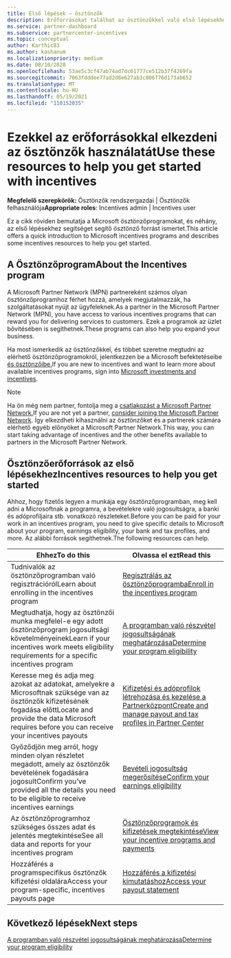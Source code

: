 ```yaml
---
title: Első lépések – ösztönzők
description: Erőforrásokat találhat az ösztönzőkkel való első lépésekhez. A lépések közé tartozik a jogosultsági követelmények követelményeknek való megfelelés megerősítése, valamint a banki, adó- és kifizetési adatok elküldése.
ms.service: partner-dashboard
ms.subservice: partnercenter-incentives
ms.topic: conceptual
author: Karthic83
ms.author: kashanum
ms.localizationpriority: medium
ms.date: 08/10/2020
ms.openlocfilehash: 53ae5c3cf47ab74ad7dc61777ce512b37f4269fa
ms.sourcegitcommit: 7063fdddee77ad2d8e627ab3c806f76d173ab652
ms.translationtype: MT
ms.contentlocale: hu-HU
ms.lasthandoff: 05/19/2021
ms.locfileid: "110152035"
---
```

# <a name="use-these-resources-to-help-you-get-started-with-incentives"></a><span data-ttu-id="adfd8-104">Ezekkel az erőforrásokkal elkezdeni az ösztönzők használatát</span><span class="sxs-lookup"><span data-stu-id="adfd8-104">Use these resources to help you get started with incentives</span></span>

<span data-ttu-id="adfd8-105">**Megfelelő szerepkörök:** Ösztönzők rendszergazdai | Ösztönzők felhasználója</span><span class="sxs-lookup"><span data-stu-id="adfd8-105">**Appropriate roles**: Incentives admin | Incentives user</span></span>

<span data-ttu-id="adfd8-106">Ez a cikk röviden bemutatja a Microsoft ösztönzőprogramokat, és néhány, az első lépésekhez segítséget segítő ösztönző forrást ismertet.</span><span class="sxs-lookup"><span data-stu-id="adfd8-106">This article offers a quick introduction to Microsoft incentives programs and describes some incentives resources to help you get started.</span></span>

## <a name="about-the-incentives-program"></a><span data-ttu-id="adfd8-107">A Ösztönzőprogram</span><span class="sxs-lookup"><span data-stu-id="adfd8-107">About the Incentives program</span></span>

<span data-ttu-id="adfd8-108">A Microsoft Partner Network (MPN) partnereként számos olyan ösztönzőprogramhoz férhet hozzá, amelyek megjutalmazzák, ha szolgáltatásokat nyújt az ügyfeleknek.</span><span class="sxs-lookup"><span data-stu-id="adfd8-108">As a partner in the Microsoft Partner Network (MPN), you have access to various incentives programs that can reward you for delivering services to customers.</span></span> <span data-ttu-id="adfd8-109">Ezek a programok az üzlet bővítésében is segíthetnek.</span><span class="sxs-lookup"><span data-stu-id="adfd8-109">These programs can also help you expand your business.</span></span>

<span data-ttu-id="adfd8-110">Ha most ismerkedik az ösztönzőkkel, és többet szeretne megtudni az elérhető ösztönzőprogramokról, jelentkezzen be a Microsoft befektetéseibe [és ösztönzőibe.](https://partner.microsoft.com/membership/partner-incentives)</span><span class="sxs-lookup"><span data-stu-id="adfd8-110">If you are new to incentives and want to learn more about available incentives programs, sign into [Microsoft investments and incentives](https://partner.microsoft.com/membership/partner-incentives).</span></span>

> [!NOTE]
> <span data-ttu-id="adfd8-111">Ha ön még nem partner, fontolja meg a [csatlakozást a Microsoft Partner Network.](https://partner.microsoft.com/membership)</span><span class="sxs-lookup"><span data-stu-id="adfd8-111">If you are not yet a partner, [consider joining the Microsoft Partner Network](https://partner.microsoft.com/membership).</span></span> <span data-ttu-id="adfd8-112">Így elkezdheti kihasználni az ösztönzőket és a partnerek számára elérhető egyéb előnyöket a Microsoft Partner Network.</span><span class="sxs-lookup"><span data-stu-id="adfd8-112">This way, you can start taking advantage of incentives and the other benefits available to partners in the Microsoft Partner Network.</span></span>  

## <a name="incentives-resources-to-help-you-get-started"></a><span data-ttu-id="adfd8-113">Ösztönzőerőforrások az első lépésekhez</span><span class="sxs-lookup"><span data-stu-id="adfd8-113">Incentives resources to help you get started</span></span>

<span data-ttu-id="adfd8-114">Ahhoz, hogy fizetős legyen a munkája egy ösztönzőprogramban, meg kell adni a Microsoftnak a programra, a bevételekre való jogosultságra, a banki és adóprofiljaira stb. vonatkozó részleteket.</span><span class="sxs-lookup"><span data-stu-id="adfd8-114">Before you can be paid for your work in an incentives program, you need to give specific details to Microsoft about your program, earnings eligibility, your bank and tax profiles, and more.</span></span> <span data-ttu-id="adfd8-115">Az alábbi források segíthetnek.</span><span class="sxs-lookup"><span data-stu-id="adfd8-115">The following resources can help.</span></span>

|  <span data-ttu-id="adfd8-116">**Ehhez**</span><span class="sxs-lookup"><span data-stu-id="adfd8-116">**To do this**</span></span>  |  <span data-ttu-id="adfd8-117">**Olvassa el ezt**</span><span class="sxs-lookup"><span data-stu-id="adfd8-117">**Read this**</span></span>  |
|--------------|-----------|
| <span data-ttu-id="adfd8-118">Tudnivalók az ösztönzőprogramban való regisztrációról</span><span class="sxs-lookup"><span data-stu-id="adfd8-118">Learn about enrolling in the incentives program</span></span> | [<span data-ttu-id="adfd8-119">Regisztrálás az ösztönzőprogramba</span><span class="sxs-lookup"><span data-stu-id="adfd8-119">Enroll in the incentives program</span></span>](incentives-enroll.md)  |
| <span data-ttu-id="adfd8-120">Megtudhatja, hogy az ösztönzői munka megfelel-e egy adott ösztönzőprogram jogosultsági követelményeinek</span><span class="sxs-lookup"><span data-stu-id="adfd8-120">Learn if your incentives work meets eligibility requirements for a specific incentives program</span></span> | [<span data-ttu-id="adfd8-121">A programban való részvétel jogosultságának meghatározása</span><span class="sxs-lookup"><span data-stu-id="adfd8-121">Determine your program eligibility</span></span>](incentives-determined-your-program-eligibility.md)  |
| <span data-ttu-id="adfd8-122">Keresse meg és adja meg azokat az adatokat, amelyekre a Microsoftnak szüksége van az ösztönzők kifizetésének fogadása előtt</span><span class="sxs-lookup"><span data-stu-id="adfd8-122">Locate and provide the data Microsoft requires before you can receive your incentives payouts</span></span> | [<span data-ttu-id="adfd8-123">Kifizetési és adóprofilok létrehozása és kezelése a Partnerközpont</span><span class="sxs-lookup"><span data-stu-id="adfd8-123">Create and manage payout and tax profiles in Partner Center</span></span>](incentives-create-and-manage-your-payout-and-tax-profiles.md)  |
| <span data-ttu-id="adfd8-124">Győződjön meg arról, hogy minden olyan részletet megadott, amely az ösztönzők bevételének fogadására jogosult</span><span class="sxs-lookup"><span data-stu-id="adfd8-124">Confirm you’ve provided all the details you need to be eligible to receive incentives earnings</span></span> | [<span data-ttu-id="adfd8-125">Bevételi jogosultság megerősítése</span><span class="sxs-lookup"><span data-stu-id="adfd8-125">Confirm your earnings eligibility</span></span>](incentives-confirm-your-earnings-eligibility.md)  |
| <span data-ttu-id="adfd8-126">Az ösztönzőprogramhoz szükséges összes adat és jelentés megtekintése</span><span class="sxs-lookup"><span data-stu-id="adfd8-126">See all data and reports for your incentives program</span></span> | [<span data-ttu-id="adfd8-127">Ösztönzőprogramok és kifizetések megtekintése</span><span class="sxs-lookup"><span data-stu-id="adfd8-127">View your incentive programs and payments</span></span>](understand-incentive-payouts.md)  |
| <span data-ttu-id="adfd8-128">Hozzáférés a programspecifikus ösztönzők kifizetési oldalára</span><span class="sxs-lookup"><span data-stu-id="adfd8-128">Access your program-specific, incentives payouts page</span></span> | [<span data-ttu-id="adfd8-129">Hozzáférés a kifizetési kimutatáshoz</span><span class="sxs-lookup"><span data-stu-id="adfd8-129">Access your payout statement</span></span>](payout-statement.md)  |

## <a name="next-steps"></a><span data-ttu-id="adfd8-130">Következő lépések</span><span class="sxs-lookup"><span data-stu-id="adfd8-130">Next steps</span></span>

[<span data-ttu-id="adfd8-131">A programban való részvétel jogosultságának meghatározása</span><span class="sxs-lookup"><span data-stu-id="adfd8-131">Determine your program eligibility</span></span>](incentives-determined-your-program-eligibility.md)